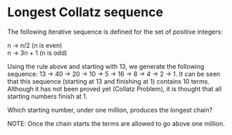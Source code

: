 # Longest Collatz sequence

The following iterative sequence is defined for the set of positive integers:

n → n/2 (n is even) <br/>
n → 3n + 1 (n is odd)

Using the rule above and starting with 13, we generate the following sequence: 13 → 40 → 20 → 10 → 5 → 16 → 8 → 4 → 2 → 1. It can be seen that this sequence (starting at 13 and finishing at 1) contains 10 terms. Although it has not been proved yet (Collatz Problem), it is thought that all starting numbers finish at 1.

Which starting number, under one million, produces the longest chain?

NOTE: Once the chain starts the terms are allowed to go above one million.
